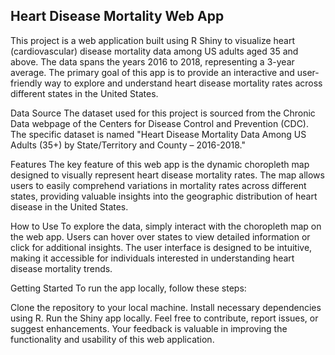 ## Heart Disease Mortality Web App
This project is a web application built using R Shiny to visualize heart (cardiovascular) disease mortality data among US adults aged 35 and above. The data spans the years 2016 to 2018, representing a 3-year average. The primary goal of this app is to provide an interactive and user-friendly way to explore and understand heart disease mortality rates across different states in the United States.

Data Source
The dataset used for this project is sourced from the Chronic Data webpage of the Centers for Disease Control and Prevention (CDC). The specific dataset is named "Heart Disease Mortality Data Among US Adults (35+) by State/Territory and County – 2016-2018."

Features
The key feature of this web app is the dynamic choropleth map designed to visually represent heart disease mortality rates. The map allows users to easily comprehend variations in mortality rates across different states, providing valuable insights into the geographic distribution of heart disease in the United States.

How to Use
To explore the data, simply interact with the choropleth map on the web app. Users can hover over states to view detailed information or click for additional insights. The user interface is designed to be intuitive, making it accessible for individuals interested in understanding heart disease mortality trends.

Getting Started
To run the app locally, follow these steps:

Clone the repository to your local machine.
Install necessary dependencies using R.
Run the Shiny app locally.
Feel free to contribute, report issues, or suggest enhancements. Your feedback is valuable in improving the functionality and usability of this web application.

